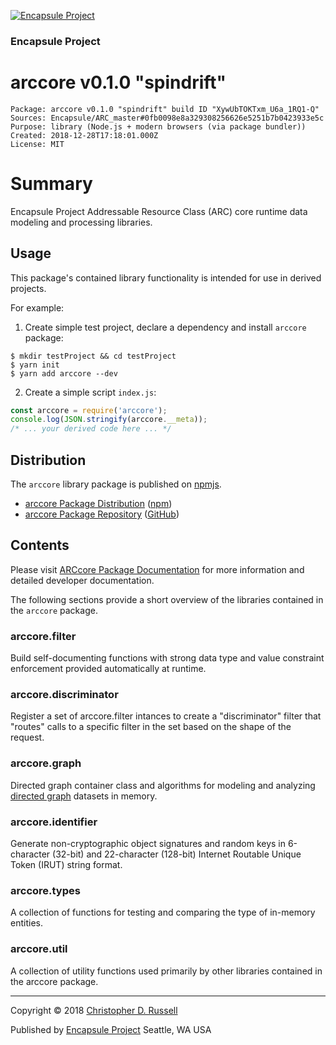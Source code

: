 [![Encapsule Project](https://encapsule.io/images/blue-burst-encapsule.io-icon-72x72.png "Encapsule Project")](https://encapsule.io)

### Encapsule Project

# arccore v0.1.0 "spindrift"

```
Package: arccore v0.1.0 "spindrift" build ID "XywUbTOKTxm_U6a_1RQ1-Q"
Sources: Encapsule/ARC_master#0fb0098e8a329308256626e5251b7b0423933e5c
Purpose: library (Node.js + modern browsers (via package bundler))
Created: 2018-12-28T17:18:01.000Z
License: MIT
```

# Summary

Encapsule Project Addressable Resource Class (ARC) core runtime data modeling and processing libraries.

## Usage

This package's contained library functionality is intended for use in derived projects.

For example:

1. Create simple test project, declare a dependency and install `arccore` package:

```
$ mkdir testProject && cd testProject
$ yarn init
$ yarn add arccore --dev
```

2. Create a simple script `index.js`:

```JavaScript
const arccore = require('arccore');
console.log(JSON.stringify(arccore.__meta));
/* ... your derived code here ... */
```

## Distribution

The `arccore` library package is published on [npmjs](https://npmjs.com).

- [arccore Package Distribution](https://npmjs.com/package/arccore/v/0.1.0) ([npm](https://www.npmjs.com/~chrisrus))
- [arccore Package Repository](https://github.com/Encapsule/arccore) ([GitHub](https://github.com/Encapsule))

## Contents

Please visit [ARCcore Package Documentation](https://encapsule.io/docs/ARCcore) for more information and detailed developer documentation.

The following sections provide a short overview of the libraries contained in the `arccore` package.

### arccore.filter

Build self-documenting functions with strong data type and value constraint enforcement provided automatically at runtime.

### arccore.discriminator

Register a set of arccore.filter intances to create a "discriminator" filter that "routes" calls to a specific filter in the set based on the shape of the request.

### arccore.graph

Directed graph container class and algorithms for modeling and analyzing [directed graph](https://en.wikipedia.org/wiki/Directed_graph) datasets in memory.

### arccore.identifier

Generate non-cryptographic object signatures and random keys in 6-character (32-bit) and 22-character (128-bit) Internet Routable Unique Token (IRUT) string format.

### arccore.types

A collection of functions for testing and comparing the type of in-memory entities.

### arccore.util

A collection of utility functions used primarily by other libraries contained in the arccore package.

<hr>

Copyright &copy; 2018 [Christopher D. Russell](http://chrisrussell.net)

Published by [Encapsule Project](https://encapsule.io) Seattle, WA USA